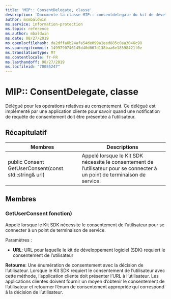 ```yaml
---
title: 'MIP:: ConsentDelegate, classe'
description: 'Documente la classe MIP:: consentdelegate du kit de développement logiciel (SDK) Microsoft Information Protection (MIP).'
author: msmbaldwin
ms.service: information-protection
ms.topic: reference
ms.author: mbaldwin
ms.date: 08/27/2019
ms.openlocfilehash: da2dffa6b24afa54de099a1eed885c0aa3046c98
ms.sourcegitcommit: 1499790746145d40d667d138baa6e18598421f0e
ms.translationtype: MT
ms.contentlocale: fr-FR
ms.lasthandoff: 08/27/2019
ms.locfileid: "70055247"
---
```

# <a name="class-mipconsentdelegate"></a>MIP:: ConsentDelegate, classe 
Délégué pour les opérations relatives au consentement.
Ce délégué est implémenté par une application cliente pour savoir quand une notification de requête de consentement doit être présentée à l’utilisateur.
  
## <a name="summary"></a>Récapitulatif
 Membres                        | Descriptions                                
--------------------------------|---------------------------------------------
public Consent GetUserConsent(const std::string& url)  |  Appelé lorsque le Kit SDK nécessite le consentement de l’utilisateur pour se connecter à un point de terminaison de service.
  
## <a name="members"></a>Membres
  
### <a name="getuserconsent-function"></a>GetUserConsent fonction)
Appelé lorsque le Kit SDK nécessite le consentement de l’utilisateur pour se connecter à un point de terminaison de service.

Paramètres :  
* **URL**: URL pour laquelle le kit de développement logiciel (SDK) requiert le consentement de l’utilisateur



  
**Retourne**: Une énumération de consentement avec la décision de l’utilisateur.
Lorsque le Kit SDK requiert le consentement de l’utilisateur avec cette méthode, l’application cliente doit présenter l’URL à l’utilisateur. Les applications clientes doivent fournir un moyen d’obtenir le consentement de l’utilisateur et retourner l’énum de consentement appropriée qui correspond à la décision de l’utilisateur.